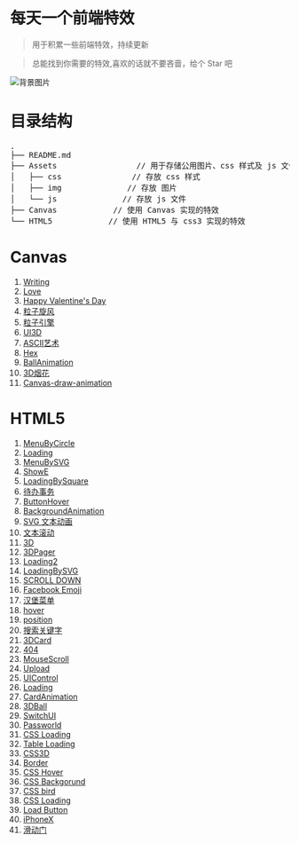 # 每天一个前端特效
> 用于积累一些前端特效，持续更新

> 总能找到你需要的特效,喜欢的话就不要吝啬，给个 Star 吧

![背景图片](https://github.com/SilenceHVK/Articles/raw/master/assets/images/bgImages/bg2.jpg)
# 目录结构
<pre>
.
├── README.md           
├── Assets                 // 用于存储公用图片、css 样式及 js 文件
│   ├── css               // 存放 css 样式
│   ├── img              // 存放 图片
│   └── js              // 存放 js 文件
├── Canvas            // 使用 Canvas 实现的特效
└── HTML5            // 使用 HTML5 与 css3 实现的特效
</pre>
  
# Canvas
1. [Writing](https://htmlpreview.github.io/?https://github.com/SilenceHVK/FrontUI/blob/master/Canvas/1.Writing/index.html)
2. [Love](https://htmlpreview.github.io/?https://github.com/SilenceHVK/FrontUI/blob/master/Canvas/2.Love/index.html)
3. [Happy Valentine's Day](https://htmlpreview.github.io/?https://github.com/SilenceHVK/FrontUI/blob/master/Canvas/3.Happy%20Valentine's%20Day/index.html)
4. [粒子旋风](https://htmlpreview.github.io/?https://github.com/SilenceHVK/FrontUI/blob/master/Canvas/4.%E7%B2%92%E5%AD%90%E6%97%8B%E9%A3%8E/index.html)
5. [粒子引擎](https://htmlpreview.github.io/?https://github.com/SilenceHVK/FrontUI/blob/master/Canvas/5.%E7%B2%92%E5%AD%90%E5%BC%95%E6%93%8E/index.html)
6. [UI3D](https://htmlpreview.github.io/?https://github.com/SilenceHVK/FrontUI/blob/master/Canvas/6.UI3D/index.html)
7. [ASCII艺术](https://htmlpreview.github.io/?https://github.com/SilenceHVK/FrontUI/blob/master/Canvas/7.ASCII%E8%89%BA%E6%9C%AF/index.html)
8. [Hex](https://htmlpreview.github.io/?https://github.com/SilenceHVK/FrontUI/blob/master/Canvas/8.Hex/index.html)
9. [BallAnimation](https://htmlpreview.github.io/?https://github.com/SilenceHVK/FrontUI/blob/master/Canvas/10.BallAnimation/index.html)
10. [3D烟花](https://htmlpreview.github.io/?https://github.com/SilenceHVK/FrontUI/blob/master/Canvas/11.3D烟花/index.html)
11. [Canvas-draw-animation](https://htmlpreview.github.io/?https://github.com/SilenceHVK/FrontUI/blob/master/Canvas/12.Canvas-draw-animation/index.html)

# HTML5
1. [MenuByCircle](https://htmlpreview.github.io/?https://github.com/SilenceHVK/FrontUI/blob/master/HTML5/1.MenuByCircle/index.html)
2. [Loading](https://htmlpreview.github.io/?https://github.com/SilenceHVK/FrontUI/blob/master/HTML5/2.Loading/index.html)
3. [MenuBySVG](https://htmlpreview.github.io/?https://github.com/SilenceHVK/FrontUI/blob/master/HTML5/3.MenuBySVG/index.html)
4. [ShowE](https://htmlpreview.github.io/?https://github.com/SilenceHVK/FrontUI/blob/master/HTML5/4.ShowE/index.html)
5. [LoadingBySquare](https://htmlpreview.github.io/?https://github.com/SilenceHVK/FrontUI/blob/master/HTML5/5.LoadingBySquare/index.html)
6. [待办事务](https://htmlpreview.github.io/?https://github.com/SilenceHVK/FrontUI/blob/master/HTML5/6.待办事务/index.html)
7. [ButtonHover](https://htmlpreview.github.io/?https://github.com/SilenceHVK/FrontUI/blob/master/HTML5/7.ButtonHover/index.html)
8. [BackgroundAnimation](https://htmlpreview.github.io/?https://github.com/SilenceHVK/FrontUI/blob/master/HTML5/8.BackgroundAnimation/index.html)
9. [SVG 文本动画](https://htmlpreview.github.io/?https://github.com/SilenceHVK/FrontUI/blob/master/HTML5/9.SVG%20文本动画/index.html)
10. [文本滚动](https://htmlpreview.github.io/?https://github.com/SilenceHVK/FrontUI/blob/master/HTML5/10.文本滚动/index.html)
11. [3D](https://htmlpreview.github.io/?https://github.com/SilenceHVK/FrontUI/blob/master/HTML5/11.3D/index.html)
12. [3DPager](https://htmlpreview.github.io/?https://github.com/SilenceHVK/FrontUI/blob/master/HTML5/12.3DPager/index.html)
13. [Loading2](https://htmlpreview.github.io/?https://github.com/SilenceHVK/FrontUI/blob/master/HTML5/13.Loading2/index.html)
14. [LoadingBySVG](https://htmlpreview.github.io/?https://github.com/SilenceHVK/FrontUI/blob/master/HTML5/14.LoadingBySVG/index.html)
15. [SCROLL DOWN](https://htmlpreview.github.io/?https://github.com/SilenceHVK/FrontUI/blob/master/HTML5/15.SCROLL%20DOWN/index.html)
16. [Facebook Emoji](https://htmlpreview.github.io/?https://github.com/SilenceHVK/FrontUI/blob/master/HTML5/16.Facebook%20Emoji/index.html)
17. [汉堡菜单](https://htmlpreview.github.io/?https://github.com/SilenceHVK/FrontUI/blob/master/HTML5/17.汉堡菜单/index.html)
18. [hover](https://htmlpreview.github.io/?https://github.com/SilenceHVK/FrontUI/blob/master/HTML5/18.hover/index.html)
19. [position](https://htmlpreview.github.io/?https://github.com/SilenceHVK/FrontUI/blob/master/HTML5/19.position/index.html)
20. [搜索关键字](https://htmlpreview.github.io/?https://github.com/SilenceHVK/FrontUI/blob/master/HTML5/20.搜索关键字/index.html)
21. [3DCard](https://htmlpreview.github.io/?https://github.com/SilenceHVK/FrontUI/blob/master/HTML5/21.3DCard/index.html)
22. [404](https://htmlpreview.github.io/?https://github.com/SilenceHVK/FrontUI/blob/master/HTML5/22.404/index.html)
23. [MouseScroll](https://htmlpreview.github.io/?https://github.com/SilenceHVK/FrontUI/blob/master/HTML5/23.MouseScroll/index.html)
24. [Upload](https://htmlpreview.github.io/?https://github.com/SilenceHVK/FrontUI/blob/master/HTML5/24.Upload/index.html)
25. [UIControl](https://htmlpreview.github.io/?https://github.com/SilenceHVK/FrontUI/blob/master/HTML5/25.UIControl/index.html)
26. [Loading](https://htmlpreview.github.io/?https://github.com/SilenceHVK/FrontUI/blob/master/HTML5/26.Loading/index.html)
27. [CardAnimation](https://htmlpreview.github.io/?https://github.com/SilenceHVK/FrontUI/blob/master/HTML5/27.CardAnimation/index.html)
28. [3DBall](https://htmlpreview.github.io/?https://github.com/SilenceHVK/FrontUI/blob/master/HTML5/28.3DBall/index.html)
29. [SwitchUI](https://htmlpreview.github.io/?https://github.com/SilenceHVK/FrontUI/blob/master/HTML5/29.SwitchUI/index.html)
30. [Passworld](https://htmlpreview.github.io/?https://github.com/SilenceHVK/FrontUI/blob/master/HTML5/30.Passworld/index.html)
31. [CSS Loading](https://htmlpreview.github.io/?https://github.com/SilenceHVK/FrontUI/blob/master/HTML5/31.CSS%20Loading/index.html)
32. [Table Loading](https://htmlpreview.github.io/?https://github.com/SilenceHVK/FrontUI/blob/master/HTML5/32.Table%20Loading/index.html)
33. [CSS3D](https://htmlpreview.github.io/?https://github.com/SilenceHVK/FrontUI/blob/master/HTML5/33.CSS3D/index.html)
34. [Border](https://htmlpreview.github.io/?https://github.com/SilenceHVK/FrontUI/blob/master/HTML5/34.Border/index.html)
35. [CSS Hover](https://htmlpreview.github.io/?https://github.com/SilenceHVK/FrontUI/blob/master/HTML5/35.CSS%20Hover/index.html)
36. [CSS Backgorund](https://htmlpreview.github.io/?https://github.com/SilenceHVK/FrontUI/blob/master/HTML5/36.CSS%20Backgorund/index.html)
37. [CSS bird](https://htmlpreview.github.io/?https://github.com/SilenceHVK/FrontUI/blob/master/HTML5/37.CSS%20bird/index.html)
38. [CSS Loading](https://htmlpreview.github.io/?https://github.com/SilenceHVK/FrontUI/blob/master/HTML5/38.CSS%20Loading/index.html)
39. [Load Button](https://htmlpreview.github.io/?https://github.com/SilenceHVK/FrontUI/blob/master/HTML5/39.Load%20Button/index.html)
40. [iPhoneX](https://htmlpreview.github.io/?https://github.com/SilenceHVK/FrontUI/blob/master/HTML5/40.iPhoneX/index.html)
41. [滑动门](https://htmlpreview.github.io/?https://github.com/SilenceHVK/FrontUI/blob/master/HTML5/41.滑动门/index.html)